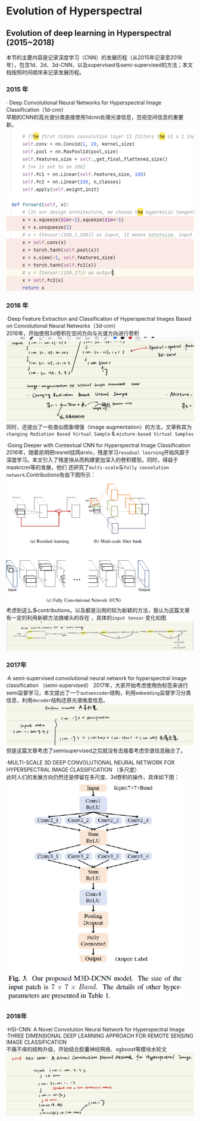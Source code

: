 # Evolution of Hyperspectral

## Evolution of deep learning in Hyperspectral (2015~2018)
本节的主要内容是记录深度学习（CNN）的发展历程（从2015年记录至2018年），包含1d、2d、3d-CNN，以及supervised与semi-supervised的方法；本文档按照时间顺序来记录发展历程。

### 2015 年
· Deep Convolutional Neural Networks for Hyperspectral Image Classification（1d-cnn）  
早期的CNN的高光谱分类直接使用1dcnn处理光谱信息，忽视空间信息的重要新。  
![1dcnn](./figure10.jpg)  

### 2016 年
·Deep Feature Extraction and Classification of Hyperspectral Images Based on Convolutional Neural Networks（3d-cnn）  
2016年，开始使用3d卷积在空间方向与光谱方向进行卷积
![3dcnn](./figure11.jpg)  
同时，还提出了一些类似图象增强（image augmentation）的方法，文章称其为`changing Rodiation Based Virtual Sample` & `mixture-based Virtual Samples`  

·Going Deeper with Contextual CNN for Hyperspectral Image Classification  
2016年，随着凯明把resnet挂网arxiv，残差学习`resudual learning`开始风靡于深度学习。本文引入了残差快从而构建更加深入的卷积模型。同时，得益于maskrcnn等的发展，他们
还研究了`multi-scale`与`fully convolution network`.Contributions有由下图所示：
![contributions](./figure12.png)  
考虑到这么多contributions，以及都是沿用的较为新颖的方法，我认为这篇文章有一定的利用新颖方法搞噱头的存在 ，具体的`input tensor` 变化如图  
![contributions](./figure13.jpg)

### 2017年
·A semi-supervised convolutional neural network for hyperspectral image classification （semi-supervised）
2017年，大家开始考虑使用伪标签来进行semi监督学习，本文提出了一个`autoencoder`结构，利用`embedding`监督学习分类信息，利用`decoder`结构还原光谱维度信息。
![contributions](./figure14.jpg)  
但是这篇文章考虑了semisupervised之后就没有去接着考虑空谱信息融合了。  

·MULTI-SCALE 3D DEEP CONVOLUTIONAL NEURAL NETWORK FOR HYPERSPECTRAL IMAGE CLASSIFICATION （多尺度）  
此时人们的发展方向仍然还是停留在多尺度、3d卷积的操作，具体如下图：  
![contributions](./figure15.jpg)  

### 2018年
·HSI-CNN: A Novel Convolution Neural Network for Hyperspectral Image  
·THREE DIMENSIONAL DEEP LEARNING APPROACH FOR REMOTE SENSING IMAGE CLASSIFICATION  
不痛不痒的结构升级，开始结合胶囊神经网络、xgboost等模块水轮文
![contributions](./figure16.jpg)  





